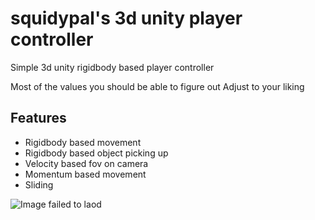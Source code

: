 # squidypal's 3d unity player controller
Simple 3d unity rigidbody based player controller

Most of the values you should be able to figure out 
Adjust to your liking 

## Features

- Rigidbody based movement
- Rigidbody based object picking up
- Velocity based fov on camera
- Momentum based movement
- Sliding


![Image failed to laod](https://media.discordapp.net/attachments/978708535837872138/1180442057777610752/F8e42cl.gif?ex=657d6f56&is=656afa56&hm=4fc115c078b41d0bdc2543d2d67358e8092e853879c4b38659983efba31a2cde&=&width=710&height=400)
